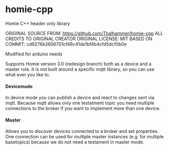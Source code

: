 # homie-cpp
Homie C++ header only library

ORIGINAL SOURCE FROM: https://github.com/Thalhammer/homie-cpp
ALL CREDITS TO ORIGINAL CREATOR
ORIGINAL LICENSE: MIT
BASED ON COMMIT: cd9276b2656701cf48c41de1bf4b4cfd5dcf0b0e

Modified for arduino needs

Supports Homie version 3.0 (redesign branch) both as a device and a master role.
It is not built around a specific mqtt library, so you can use what ever you like to.

#### Devicemode
In device mode you can publish a device and react to changes sent via mqtt.
Because mqtt allows only one testatment topic you need multiple connections
to the broker if you want to implement more than one device.

#### Master
Allows you to discover devices connected to a broker and set properties.
One connection can be used for multiple master instances (e.g. for multiple basetopics)
because we do not need a testament in master mode.
